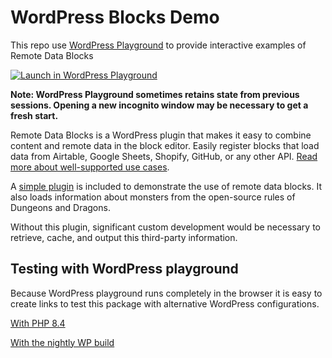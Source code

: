# WordPress Blocks Demo

This repo use [WordPress Playground](https://playground.wordpress.net/) to provide interactive examples of Remote Data Blocks

[![Launch in WordPress Playground](https://img.shields.io/badge/Launch%20in%20WordPress%20Playground-DA9A45?style=for-the-badge&logo=wordpress)](https://playground.wordpress.net/?blueprint-url=https://raw.githubusercontent.com/smithjw1/rdb-demo/trunk/blueprint.json)

**Note: WordPress Playground sometimes retains state from previous sessions. Opening a new incognito window may be necessary to get a fresh start.**


Remote Data Blocks is a WordPress plugin that makes it easy to combine content and remote data in the block editor. Easily register blocks that load data from Airtable, Google Sheets, Shopify, GitHub, or any other API. [Read more about well-supported use cases](https://github.com/Automattic/remote-data-blocks).

A [simple plugin](./api-monster.php) is included to demonstrate the use of remote data blocks. It also loads information about monsters from the open-source rules of Dungeons and Dragons.

Without this plugin, significant custom development would be necessary to retrieve, cache, and output this third-party information.




## Testing with WordPress playground
Because WordPress playground runs completely in the browser it is easy to create links to test this package with alternative WordPress configurations.

[With PHP 8.4](https://playground.wordpress.net/?blueprint-url=https://raw.githubusercontent.com/smithjw1/wp-block-demo/trunk/blueprint.json&php=8.4)

[With the nightly WP build](https://playground.wordpress.net/?blueprint-url=https://raw.githubusercontent.com/smithjw1/wp-block-demo/trunk/blueprint.json&wp=nightly)
